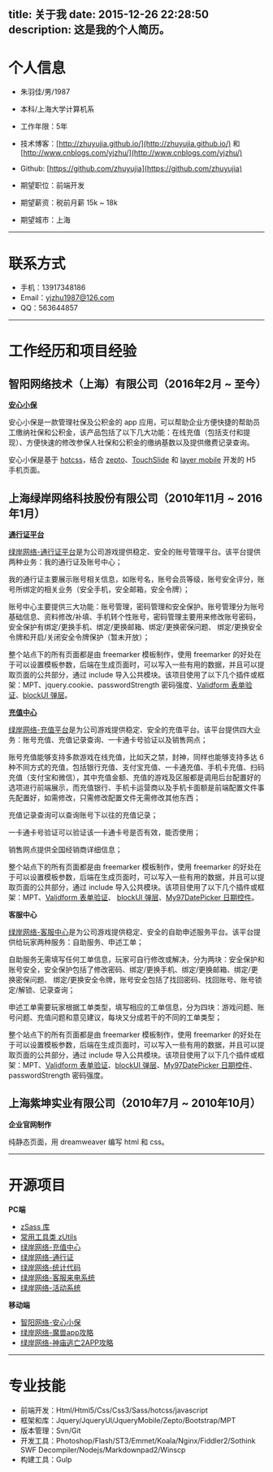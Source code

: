 title: 关于我
date: 2015-12-26 22:28:50
description: 这是我的个人简历。
---

# 个人信息 #

- 朱羽佳/男/1987 
- 本科/上海大学计算机系 
- 工作年限：5年


-  技术博客：[http://zhuyujia.github.io/](http://zhuyujia.github.io/) 和 [http://www.cnblogs.com/yjzhu/](http://www.cnblogs.com/yjzhu/)
-  Github: [https://github.com/zhuyujia](https://github.com/zhuyujia)


- 期望职位：前端开发
- 期望薪资：税前月薪 15k ~ 18k
- 期望城市：上海

---

# 联系方式 #

- 手机：13917348186
- Email：yjzhu1987@126.com
- QQ：563644857

---

# 工作经历和项目经验 #

## 智阳网络技术（上海）有限公司（2016年2月 ~ 至今） ##

**[安心小保](https://github.com/zhuyujia/hro-secure-social-security)**

安心小保是一款管理社保及公积金的 app 应用，可以帮助企业方便快捷的帮助员工缴纳社保和公积金，该产品包括了以下几大功能：在线充值（包括支付和提现）、方便快速的修改参保人社保和公积金的缴纳基数以及提供缴费记录查询。

安心小保是基于 [hotcss](https://github.com/imochen/hotcss)，结合 [zepto](http://zeptojs.com/)、[TouchSlide](http://www.superslide2.com/TouchSlide/) 和 [layer mobile](http://layer.layui.com/mobile/) 开发的 H5 手机页面。

## 上海绿岸网络科技股份有限公司（2010年11月 ~ 2016年1月） ##

**[通行证平台](https://github.com/zhuyujia/iwgame-passport)**

[绿岸网络-通行证平台](http://passport.iwgame.com/)是为公司游戏提供稳定、安全的账号管理平台。该平台提供两种业务：我的通行证及账号中心；

我的通行证主要展示账号相关信息，如账号名，账号会员等级，账号安全评分，账号所绑定的相关业务（安全手机，安全邮箱，安全令牌）；

账号中心主要提供三大功能：账号管理，密码管理和安全保护。账号管理分为账号基础信息、资料修改/补填、手机转个性账号，密码管理主要用来修改账号密码，安全保护有绑定/更换手机、绑定/更换邮箱、绑定/更换密保问题、 绑定/更换安全令牌和开启/关闭安全令牌保护（暂未开放）；

整个站点下的所有页面都是由 freemarker 模板制作，使用 freemarker 的好处在于可以设置模板参数，后端在生成页面时，可以写入一些有用的数据，并且可以提取页面的公共部分，通过 include 导入公共模块。该项目使用了以下几个插件或框架：MPT、jquery.cookie、passwordStrength 密码强度、[Validform 表单验证](http://validform.rjboy.cn/)、[blockUI 弹层](http://malsup.com/jquery/block/)。

**[充值中心](https://github.com/zhuyujia/iwgame-pay)**

[绿岸网络-充值平台](http://pay.iwgame.com/)是为公司游戏提供稳定、安全的充值平台。该平台提供四大业务：账号充值、充值记录查询、一卡通卡号验证以及销售网点；

账号充值能够支持多款游戏在线充值，比如天之禁，封神，同样也能够支持多达 6 种不同方式的充值，包括银行充值、支付宝充值、一卡通充值、手机卡充值、扫码充值（支付宝和微信），其中充值金额、充值的游戏及区服都是调用后台配置好的选项进行前端展示，而充值银行、手机卡运营商以及手机卡面额是前端配置文件事先配置好，如需修改，只需修改配置文件无需修改其他东西；

充值记录查询可以查询账号下以往的充值记录；

一卡通卡号验证可以验证该一卡通卡号是否有效，能否使用；

销售网点提供全国经销商详细信息；

整个站点下的所有页面都是由 freemarker 模板制作，使用 freemarker 的好处在于可以设置模板参数，后端在生成页面时，可以写入一些有用的数据，并且可以提取页面的公共部分，通过 include 导入公共模块。该项目使用了以下几个插件或框架：MPT、[Validform 表单验证](http://validform.rjboy.cn/)、 [blockUI 弹层](http://malsup.com/jquery/block/)、[My97DatePicker 日期控件](http://www.my97.net/)。

**客服中心**

[绿岸网络-客服中心](http://cs.iwgame.com/)是为公司游戏提供稳定、安全的自助申述服务平台。该平台提供给玩家两种服务：自助服务、申述工单；

自助服务无需填写任何工单信息，玩家可自行修改或解决，分为两块：安全保护和账号安全，安全保护包括了修改密码、绑定/更换手机、绑定/更换邮箱、绑定/更换密保问题、 绑定/更换安全令牌，账号安全包括了找回密码、找回账号、账号锁定/解锁、记录查询；

申述工单需要玩家根据工单类型，填写相应的工单信息，分为四块：游戏问题、账号问题、充值问题和意见建议，每块又分成若干的不同的工单类型；

整个站点下的所有页面都是由 freemarker 模板制作，使用 freemarker 的好处在于可以设置模板参数，后端在生成页面时，可以写入一些有用的数据，并且可以提取页面的公共部分，通过 include 导入公共模块。该项目使用了以下几个插件或框架：MPT、[Validform 表单验证](http://validform.rjboy.cn/)、[blockUI 弹层](http://malsup.com/jquery/block/)、[My97DatePicker 日期控件](http://www.my97.net/)、passwordStrength 密码强度。

## 上海紫坤实业有限公司（2010年7月 ~ 2010年10月） ##

**企业官网制作**

纯静态页面，用 dreamweaver 编写 html 和 css。

---

# 开源项目 #

**PC端**

- [zSass 库](https://github.com/zhuyujia/zSass)
- [常用工具类 zUtils](https://github.com/zhuyujia/zUtils)
- [绿岸网络-充值中心](https://github.com/zhuyujia/iwgame-pay)
- [绿岸网络-通行证](https://github.com/zhuyujia/iwgame-passport)
- [绿岸网络-统计代码](https://github.com/zhuyujia/iwgame-hm)
- [绿岸网络-客服来电系统](https://github.com/zhuyujia/iwgame-call-center)
- [绿岸网络-活动系统](https://github.com/zhuyujia/iwgame-act)

**移动端**

- [智阳网络-安心小保](https://github.com/zhuyujia/hro-secure-social-security)
- [绿岸网络-魔兽app攻略](https://github.com/zhuyujia/iwgame-wow)
- [绿岸网络-神庙逃亡2APP攻略](https://github.com/zhuyujia/iwgame-temple-run2)

---

# 专业技能 #

- 前端开发：Html/Html5/Css/Css3/Sass/hotcss/javascript
- 框架和库：Jquery/JqueryUI/JqueryMobile/Zepto/Bootstrap/MPT
- 版本管理：Svn/Git
- 开发工具：Photoshop/Flash/ST3/Emmet/Koala/Nginx/Fiddler2/Sothink SWF Decompiler/Nodejs/Markdownpad2/Winscp
- 构建工具：Gulp